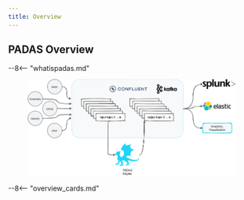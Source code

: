 ```yaml
---
title: Overview
---
```


## PADAS Overview
--8<-- "whatispadas.md"

<figure markdown>
  <p>
  <img src="assets/img/padas_architecture.png" class="img-fluid py-5">
  </p>
</figure>

--8<-- "overview_cards.md"


